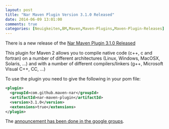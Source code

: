 ```yaml
---
layout: post
title: "Nar Maven Plugin Version 3.1.0 Released"
date: 2014-06-09 13:01:00
comments: true
categories: [Neuigkeiten,BM,Maven,Maven-Plugins,Maven-Plugin-Releases]
---
```

There is a new release of the [Nar Maven Plugin 3.1.0 Released](http://maven-nar.github.io/)

This plugin for Maven 2 allows you to compile native code (c++, c and fortran)
on a number of different architectures (Linux, Windows, MacOSX, Solaris, ...)
and with a number of different compilers/linkers (g++, Microsoft Visual C++,
CC, ...)

To use the plugin you need to give the following in your pom file:

``` xml
<plugin>
  <groupId>com.github.maven-nar</groupId>
  <artifactId>nar-maven-plugin</artifactId>
  <version>3.1.0</version>
  <extensions>true</extensions>
</plugin>
```

The [announcement has been done in the google groups](https://groups.google.com/forum/#!topic/maven-nar/aZrgbxHN9sY).
